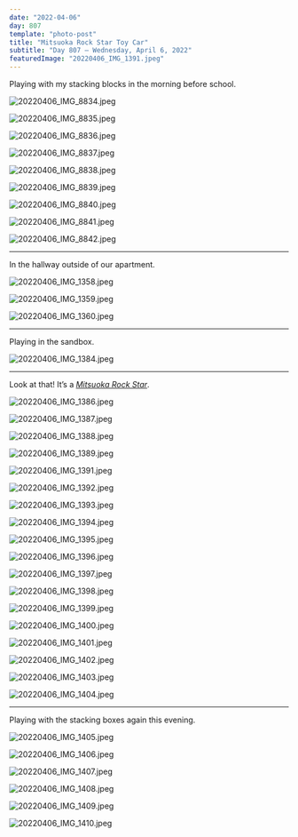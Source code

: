 ```yaml
---
date: "2022-04-06"
day: 807
template: "photo-post"
title: "Mitsuoka Rock Star Toy Car"
subtitle: "Day 807 – Wednesday, April 6, 2022"
featuredImage: "20220406_IMG_1391.jpeg"
---
```


Playing with my stacking blocks in the morning before school.

![20220406_IMG_8834.jpeg](20220406_IMG_8834.jpeg)

![20220406_IMG_8835.jpeg](20220406_IMG_8835.jpeg)

![20220406_IMG_8836.jpeg](20220406_IMG_8836.jpeg)

![20220406_IMG_8837.jpeg](20220406_IMG_8837.jpeg)

![20220406_IMG_8838.jpeg](20220406_IMG_8838.jpeg)

![20220406_IMG_8839.jpeg](20220406_IMG_8839.jpeg)

![20220406_IMG_8840.jpeg](20220406_IMG_8840.jpeg)

![20220406_IMG_8841.jpeg](20220406_IMG_8841.jpeg)

![20220406_IMG_8842.jpeg](20220406_IMG_8842.jpeg)

<hr />

In the hallway outside of our apartment.

![20220406_IMG_1358.jpeg](20220406_IMG_1358.jpeg)

![20220406_IMG_1359.jpeg](20220406_IMG_1359.jpeg)

![20220406_IMG_1360.jpeg](20220406_IMG_1360.jpeg)

<hr />

Playing in the sandbox.

![20220406_IMG_1384.jpeg](20220406_IMG_1384.jpeg)

<hr />

Look at that! It’s a _<a href="https://en.wikipedia.org/wiki/Mitsuoka">Mitsuoka Rock Star</a>_.

![20220406_IMG_1386.jpeg](20220406_IMG_1386.jpeg)

![20220406_IMG_1387.jpeg](20220406_IMG_1387.jpeg)

![20220406_IMG_1388.jpeg](20220406_IMG_1388.jpeg)

![20220406_IMG_1389.jpeg](20220406_IMG_1389.jpeg)

![20220406_IMG_1391.jpeg](20220406_IMG_1391.jpeg)

![20220406_IMG_1392.jpeg](20220406_IMG_1392.jpeg)

![20220406_IMG_1393.jpeg](20220406_IMG_1393.jpeg)

![20220406_IMG_1394.jpeg](20220406_IMG_1394.jpeg)

![20220406_IMG_1395.jpeg](20220406_IMG_1395.jpeg)

![20220406_IMG_1396.jpeg](20220406_IMG_1396.jpeg)

![20220406_IMG_1397.jpeg](20220406_IMG_1397.jpeg)

![20220406_IMG_1398.jpeg](20220406_IMG_1398.jpeg)

![20220406_IMG_1399.jpeg](20220406_IMG_1399.jpeg)

![20220406_IMG_1400.jpeg](20220406_IMG_1400.jpeg)

![20220406_IMG_1401.jpeg](20220406_IMG_1401.jpeg)

![20220406_IMG_1402.jpeg](20220406_IMG_1402.jpeg)

![20220406_IMG_1403.jpeg](20220406_IMG_1403.jpeg)

![20220406_IMG_1404.jpeg](20220406_IMG_1404.jpeg)

<hr />

Playing with the stacking boxes again this evening.

![20220406_IMG_1405.jpeg](20220406_IMG_1405.jpeg)

![20220406_IMG_1406.jpeg](20220406_IMG_1406.jpeg)

![20220406_IMG_1407.jpeg](20220406_IMG_1407.jpeg)

![20220406_IMG_1408.jpeg](20220406_IMG_1408.jpeg)

![20220406_IMG_1409.jpeg](20220406_IMG_1409.jpeg)

![20220406_IMG_1410.jpeg](20220406_IMG_1410.jpeg)
